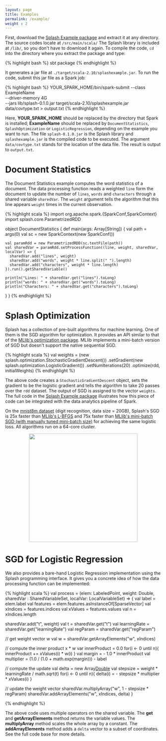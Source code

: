 ```yaml
---
layout: page
title: Examples
permalink: /example/
weight : 2
---
```


First, download the [Splash Example package](https://github.com/zhangyuc/splash/blob/master/examples/SplashExample.tar.gz?raw=true) and extract it at any directory. The source codes locate at `/src/main/scala/` The Splash library is included at `/lib/`, so you don't have to download it again. To compile the code, `cd` into the directory where you extract the package and type:

{% highlight bash %}
sbt package
{% endhighlight %}

It generates a jar file at `./target/scala-2.10/splashexample.jar`. To run the code, submit this jar file as a Spark job:

{% highlight bash %}
YOUR_SPARK_HOME/bin/spark-submit --class ExampleName \
  --driver-memory 4G \
  --jars lib/splash-0.1.0.jar target/scala-2.10/splashexample.jar \
  data/covtype.txt > output.txt
{% endhighlight %}

Here, **YOUR_SPARK_HOME** should be replaced by the directory that Spark is installed; **ExampleName** should be replaced by `DocumentStatistics`, `SplashOptimization` or `LogisticRegression`, depending on the example you want to run. The file `splash-0.1.0.jar` is the Splash library and `splashexample.jar` is the compiled code to be executed. The argument `data/covtype.txt` stands for the location of the data file. The result is output to `output.txt`.


# Document Statistics

The Document Statistics example computes the word statistics of a document. The data processing function reads a weighted `line` form the document to update the number of `lines`, `words` and `characters` through a shared variable `sharedVar`. The `weight` argument tells the algorithm that this line appears `weight` times in the current observation.

{% highlight scala %}
import org.apache.spark.{SparkConf,SparkContext}
import splash.core.ParametrizedRDD

object DocumentStatistics {
  def main(args: Array[String]) {
    val path = args(0)
    val sc = new SparkContext(new SparkConf())
    
    val paramRdd = new ParametrizedRDD(sc.textFile(path))
    val sharedVar = paramRdd.setProcessFunction((line, weight, sharedVar, localVar) => {
      sharedVar.add("lines", weight)
      sharedVar.add("words", weight * line.split(" ").length)
      sharedVar.add("characters", weight * line.length)
    }).run().getSharedVariable()
    
    println("Lines: " + sharedVar.get("lines").toLong)
    println("words: " + sharedVar.get("words").toLong)
    println("Characters: " + sharedVar.get("characters").toLong)
  }
}
{% endhighlight %}


# Splash Optimization

Splash has a collection of pre-built algorithms for machine learning. One of them is the SGD algorithm for optimization. It provides an API similar to that of the [MLlib's optimization package](https://spark.apache.org/docs/latest/mllib-optimization.html). MLlib implements a mini-batch version of SGD but doesn't support the native sequential SGD. 

{% highlight scala %}
val weights = (new splash.optimization.StochasticGradientDescent())
  .setGradient(new splash.optimization.LogisticGradient())
  .setNumIterations(20)
  .optimize(rdd, initialWeights)
{% endhighlight %}

The above code creates a `StochasticGradientDescent` object, sets the gradient to be the logistic gradient and tells the algorithm to take 20 passes over the `rdd` dataset. The output of SGD is assigned to the vector `weights`. The full code in the [Splash Example package](https://github.com/zhangyuc/splash/blob/master/examples/SplashExample.tar.gz?raw=true) illustrates how this piece of code can be integrated with the data analytics pipeline of Spark.

On the [mnist8m dataset](http://www.csie.ntu.edu.tw/~cjlin/libsvmtools/datasets/multiclass.html#mnist8m) (digit recognition, data size = 20GB), Splash's SGD is 25x faster than [MLlib's L-BFGS](https://spark.apache.org/docs/latest/mllib-optimization.html#l-bfgs) and 75x faster than [MLlib's mini-batch SGD (with manually tuned mini-batch size)](https://spark.apache.org/docs/latest/mllib-optimization.html#gradient-descent-and-stochastic-gradient-descent) for achieving the same logistic loss. All algorithms run on a 64-core cluster. 

<p align="center">
<img src="https://raw.githubusercontent.com/zhangyuc/splash/master/images/compare-with-lbfgs.png" width="350">
</p>


# SGD for Logistic Regression

We also provides a bare-hand Logistic Regression implementation using the Splash programming interface. It gives you a concrete idea of how the data processing function can be implemented:

{% highlight scala %}
val process = (elem: LabeledPoint, weight: Double, sharedVar : SharedVariableSet,  localVar: LocalVariableSet) => {
  val label = elem.label
  val features = elem.features.asInstanceOf[SparseVector]
  val xIndices = features.indices
  val xValues = features.values
  val n = xIndices.length
  
  sharedVar.add("t", weight)
  val t = sharedVar.get("t")
  val learningRate = sharedVar.get("learningRate")
  val regParam = sharedVar.get("regParam")
  
  // get weight vector w
  val w = sharedVar.getArrayElements("w", xIndices)
  
  // compute the inner product x * w
  var innerProduct = 0.0
  for(i <- 0 until n){
    innerProduct += xValues(i) * w(i)
  }
  val margin = - 1.0 * innerProduct
  val multiplier = (1.0 / (1.0 + math.exp(margin))) - label
  
  // compute the update
  val delta = new Array[Double](n)
  val stepsize = weight * learningRate / math.sqrt(t)
  for(i <- 0 until n){
    delta(i) = - stepsize * multiplier * xValues(i)
  }
  
  // update the weight vector
  sharedVar.multiplyArray("w", 1 - stepsize * regParam)
  sharedVar.addArrayElements("w", xIndices, delta)
}

{% endhighlight %}

The above code uses multiple operators on the shared variable. The **get** and **getArrayElements** method returns the variable values. The **multiplyArray** method scales the whole array by a constant. The **addArrayElements** method adds a `delta` vector to a subset of coordinates. See the full code base for more details.


